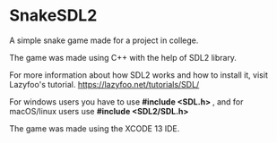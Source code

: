 # SnakeSDL2
A simple snake game made for a project in college. 

The game was made using C++ with the help of SDL2 library.

For more information about how SDL2 works and how to install it, visit Lazyfoo's tutorial.
https://lazyfoo.net/tutorials/SDL/

For windows users you have to use <b>#include <SDL.h> </b>, and for macOS/linux users use <b>#include <SDL2/SDL.h></b>

The game was made using the XCODE 13 IDE.
